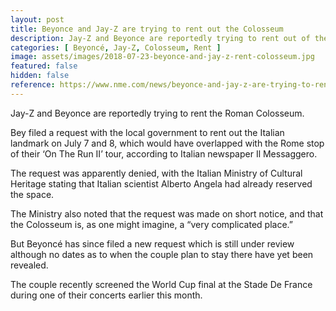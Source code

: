 ```yaml
---
layout: post
title: Beyonce and Jay-Z are trying to rent out the Colosseum
description: Jay-Z and Beyonce are reportedly trying to rent out of the Roman Colosseum.
categories: [ Beyoncé, Jay-Z, Colosseum, Rent ]
image: assets/images/2018-07-23-beyonce-and-jay-z-rent-colosseum.jpg
featured: false
hidden: false
reference: https://www.nme.com/news/beyonce-and-jay-z-are-trying-to-rent-out-the-colosseum-2358113
---
```

Jay-Z and Beyonce are reportedly trying to rent the Roman Colosseum.

Bey filed a request with the local government to rent out the Italian landmark on July 7 and 8, which would have overlapped with the Rome stop of their ‘On The Run II’ tour, according to Italian newspaper Il Messaggero.

The request was apparently denied, with the Italian Ministry of Cultural Heritage stating that Italian scientist Alberto Angela had already reserved the space.

The Ministry also noted that the request was made on short notice, and that the Colosseum is, as one might imagine, a “very complicated place.”

But Beyoncé has since filed a new request which is still under review although no dates as to when the couple plan to stay there have yet been revealed.

The couple recently screened the World Cup final at the Stade De France during one of their concerts earlier this month.
